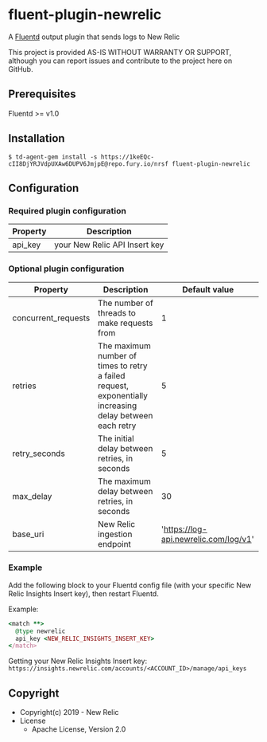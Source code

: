 # fluent-plugin-newrelic

A [Fluentd](https://fluentd.org/) output plugin that sends logs to New Relic

This project is provided AS-IS WITHOUT WARRANTY OR SUPPORT, although you can report issues and contribute to the project here on GitHub.

## Prerequisites

Fluentd >= v1.0

## Installation

```
$ td-agent-gem install -s https://1keEQc-cII8DjYRJVdpUXAw6DUPV6JmjpE@repo.fury.io/nrsf fluent-plugin-newrelic
```

## Configuration

### Required plugin configuration

| Property | Description |
|---|---|
| api_key | your New Relic API Insert key |

### Optional plugin configuration

| Property | Description | Default value |
|---|---|---|
| concurrent_requests | The number of threads to make requests from | 1 |
| retries | The maximum number of times to retry a failed request, exponentially increasing delay between each retry | 5 |
| retry_seconds | The initial delay between retries, in seconds | 5 |
| max_delay | The maximum delay between retries, in seconds | 30 |
| base_uri | New Relic ingestion endpoint | 'https://log-api.newrelic.com/log/v1' |

### Example

Add the following block to your Fluentd config file (with your specific New Relic Insights Insert key), then restart Fluentd.

Example:
```rb
<match **>
  @type newrelic
  api_key <NEW_RELIC_INSIGHTS_INSERT_KEY>
</match>
```

Getting your New Relic Insights Insert key:
`https://insights.newrelic.com/accounts/<ACCOUNT_ID>/manage/api_keys`

## Copyright

* Copyright(c) 2019 - New Relic
* License
  * Apache License, Version 2.0
